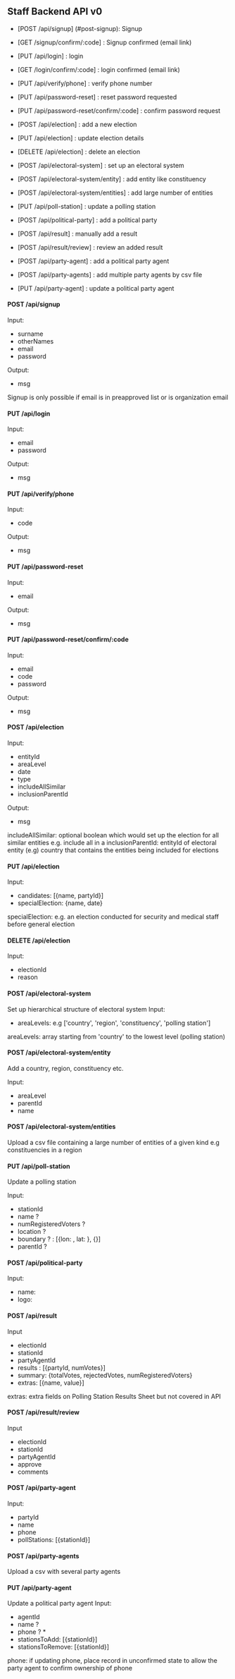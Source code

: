 ## Staff Backend API v0

- [POST /api/signup] (#post-signup): Signup
- [GET /signup/confirm/:code] : Signup confirmed (email link)
- [PUT /api/login] : login
- [GET /login/confirm/:code] : login confirmed (email link)
- [PUT /api/verify/phone] : verify phone number
- [PUT /api/password-reset] : reset password requested
- [PUT /api/password-reset/confirm/:code] : confirm password request

- [POST /api/election] : add a new election
- [PUT /api/election] : update election details
- [DELETE /api/election] : delete an election
- [POST /api/electoral-system] : set up an electoral system
- [POST /api/electoral-system/entity] : add entity like constituency
- [POST /api/electoral-system/entities] : add large number of entities
- [PUT /api/poll-station] : update a polling station
- [POST /api/political-party] : add a political party
- [POST /api/result] : manually add a result
- [POST /api/result/review] : review an added result
- [POST /api/party-agent] : add a political party agent
- [POST /api/party-agents] : add multiple party agents by csv file
- [PUT /api/party-agent] : update a political party agent


#### POST /api/signup

Input:
- surname
- otherNames
- email
- password

Output:
- msg

Signup is only possible if email is in preapproved list or is organization email


#### PUT /api/login
Input:
- email
- password

Output:
- msg


#### PUT /api/verify/phone
Input:
- code

Output:
- msg


#### PUT /api/password-reset
Input:
- email

Output:
- msg


#### PUT /api/password-reset/confirm/:code
Input:
- email
- code
- password

Output:
- msg


#### POST /api/election
Input:
- entityId
- areaLevel
- date
- type
- includeAllSimilar
- inclusionParentId

Output:
- msg

includeAllSimilar: optional boolean which would set up the election for all 
  similar entities e.g. include all <constituencies> in a <country>
inclusionParentId: entityId of electoral entity (e.g) country that contains the 
  entities being included for elections


#### PUT /api/election
Input:
- candidates: [{name, partyId}]
- specialElection: {name, date}

specialElection: e.g. an election conducted for security and medical staff
  before general election


#### DELETE /api/election
Input:
- electionId
- reason


#### POST /api/electoral-system
Set up hierarchical structure of electoral system
Input:
- areaLevels: e.g ['country', 'region', 'constituency', 'polling station']

areaLevels: array starting from 'country' to the lowest level (polling station)


#### POST /api/electoral-system/entity
Add a country, region, constituency etc.

Input:
- areaLevel
- parentId
- name


#### POST /api/electoral-system/entities
Upload a csv file containing a large number of entities of a given kind
e.g constituencies in a region


#### PUT /api/poll-station
Update a polling station

Input:
- stationId
- name ?
- numRegisteredVoters ?
- location ?
- boundary ? : [{lon: , lat: }, {}]
- parentId ?


#### POST /api/political-party
Input:
- name:
- logo:


#### POST /api/result
Input
- electionId
- stationId
- partyAgentId
- results : [{partyId, numVotes}]
- summary: {totalVotes, rejectedVotes, numRegisteredVoters}
- extras: [{name, value}]

extras: extra fields on Polling Station Results Sheet but not covered in API


#### POST /api/result/review
Input
- electionId
- stationId
- partyAgentId
- approve
- comments


#### POST /api/party-agent
Input:
- partyId
- name
- phone
- pollStations: [{stationId}]


#### POST /api/party-agents
Upload a csv with several party agents


#### PUT /api/party-agent
Update a political party agent
Input:
- agentId
- name ?
- phone ? *
- stationsToAdd: [{stationId}]
- stationsToRemove: [{stationId}]

phone: if updating phone, place record in unconfirmed state to allow the party
  agent to confirm ownership of phone
